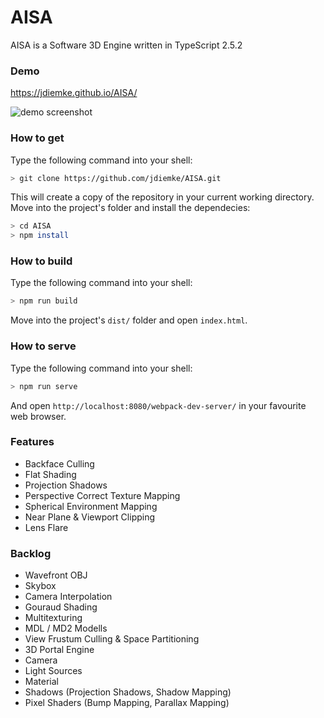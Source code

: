 # AISA
AISA is a Software 3D Engine written in TypeScript 2.5.2
### Demo
https://jdiemke.github.io/AISA/

![demo screenshot](https://raw.githubusercontent.com/jdiemke/AISA/master/images/reflection.gif "Demo")
### How to get
Type the following command into your shell:
```bash
> git clone https://github.com/jdiemke/AISA.git
```
This will create a copy of the repository in your current working directory. Move into the project's folder and install the dependecies:
```bash
> cd AISA
> npm install
```
### How to build
Type the following command into your shell:
```bash
> npm run build
```
Move into the project's `dist/` folder and open `index.html`.
### How to serve
Type the following command into your shell:
```bash
> npm run serve
```
And open `http://localhost:8080/webpack-dev-server/` in your favourite web browser.
### Features
- Backface Culling
- Flat Shading
- Projection Shadows
- Perspective Correct Texture Mapping
- Spherical Environment Mapping
- Near Plane & Viewport Clipping
- Lens Flare
### Backlog
- Wavefront OBJ
- Skybox
- Camera Interpolation
- Gouraud Shading
- Multitexturing
- MDL / MD2 Modells
- View Frustum Culling & Space Partitioning
- 3D Portal Engine
- Camera
- Light Sources
- Material
- Shadows (Projection Shadows, Shadow Mapping)
- Pixel Shaders (Bump Mapping, Parallax Mapping)

